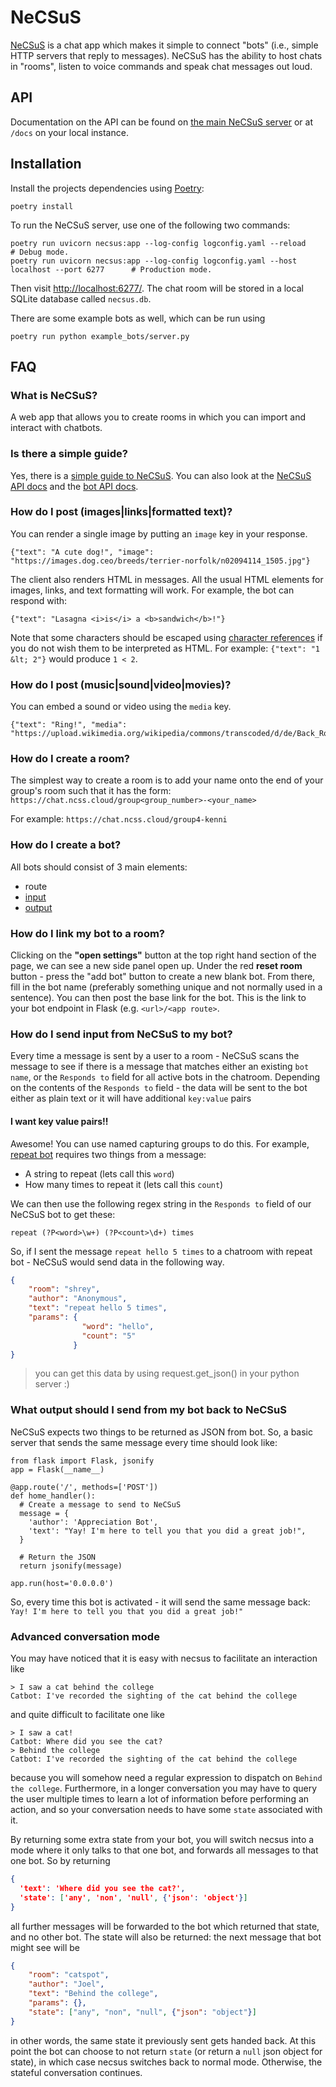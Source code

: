 # NeCSuS

[NeCSuS](https://chat.ncss.cloud) is a chat app which makes it simple to connect "bots" (i.e., simple HTTP servers that reply to messages).
NeCSuS has the ability to host chats in "rooms", listen to voice commands and speak chat messages out loud.


## API

Documentation on the API can be found on [the main NeCSuS server](https://chat.ncss.cloud/docs) or at `/docs` on your local instance.

## Installation

Install the projects dependencies using [Poetry](https://python-poetry.org/):

    poetry install

To run the NeCSuS server, use one of the following two commands:

    poetry run uvicorn necsus:app --log-config logconfig.yaml --reload                          # Debug mode.
    poetry run uvicorn necsus:app --log-config logconfig.yaml --host localhost --port 6277      # Production mode.

Then visit <http://localhost:6277/>.
The chat room will be stored in a local SQLite database called `necsus.db`.

There are some example bots as well, which can be run using

    poetry run python example_bots/server.py


## FAQ

### What is NeCSuS?

A web app that allows you to create rooms in which you can import and interact with chatbots.

### Is there a simple guide?
Yes, there is a [simple guide to NeCSuS](https://docs.google.com/document/d/1oc9wd0pRq0u19OOFDLk5njxTkp3etfgGf6mmATac6Qc/edit).
You can also look at the [NeCSuS API docs](https://chat.ncss.cloud/docs/) and the [bot API docs](https://chat.ncss.cloud/bot/docs/).

### How do I post (images|links|formatted text)?

You can render a single image by putting an `image` key in your response.

```
{"text": "A cute dog!", "image": "https://images.dog.ceo/breeds/terrier-norfolk/n02094114_1505.jpg"}
```

The client also renders HTML in messages. All the usual HTML elements for images,
links, and text formatting will work. For example, the bot can respond with:

```
{"text": "Lasagna <i>is</i> a <b>sandwich</b>!"}
```

Note that some characters should be escaped using [character
references](https://en.wikipedia.org/wiki/Character_encodings_in_HTML#HTML_character_references)
if you do not wish them to be interpreted as HTML. For example: `{"text": "1 &lt; 2"}` would produce `1 < 2`.

### How do I post (music|sound|video|movies)?

You can embed a sound or video using the `media` key.

```
{"text": "Ring!", "media": "https://upload.wikimedia.org/wikipedia/commons/transcoded/d/de/Back_Rounds.ogg/Back_Rounds.ogg.mp3"}
```

### How do I create a room?
The simplest way to create a room is to add your name onto the end of your group's room such that it has the form:
`https://chat.ncss.cloud/group<group_number>-<your_name>`

For example: `https://chat.ncss.cloud/group4-kenni`

### How do I create a bot?
All bots should consist of 3 main elements:
  * route
  * [input](#how-do-i-send-input-from-necsus-to-my-bot)
  * [output](#what-output-should-i-send-from-my-bot-back-to-necsus)

### How do I link my bot to a room?

Clicking on the **"open settings"** button at the top right hand section of the page, we can see a new side panel open up.
Under the red **reset room** button - press the "add bot" button to create a new blank bot.
From there, fill in the bot name (preferably something unique and not normally used in a sentence).
You can then post the base link for the bot. This is the link to your bot endpoint in Flask (e.g. `<url>/<app route>`.

### How do I send input from NeCSuS to my bot?

Every time a message is sent by a user to a room - NeCSuS scans the message to see if there is a message that matches either an existing `bot name`, or the `Responds to` field for all active bots in the chatroom.
Depending on the contents of the `Responds to` field - the data will be sent to the bot either as plain text or it will have additional `key:value` pairs

#### I want key value pairs!!
Awesome! You can use named capturing groups to do this. For example, [repeat bot](https://repl.it/@kennib/repeat-bot) requires two things from a message:
  * A string to repeat (lets call this `word`)
  * How many times to repeat it (lets call this `count`)

We can then use the following regex string in the `Responds to` field of our NeCSuS bot to get these:

`repeat (?P<word>\w+) (?P<count>\d+) times`

So, if I sent the message `repeat hello 5 times` to a chatroom with repeat bot - NeCSuS would send data in the following way.
```JSON
{
    "room": "shrey",
    "author": "Anonymous",
    "text": "repeat hello 5 times",
    "params": {
                "word": "hello",
                "count": "5"
              }
}
```

>you can get this data by using request.get_json() in your python server :)

### What output should I send from my bot back to NeCSuS

NeCSuS expects two things to be returned as JSON from bot.
So, a basic server that sends the same message every time should look like:

```py3
from flask import Flask, jsonify
app = Flask(__name__)

@app.route('/', methods=['POST'])
def home_handler():
  # Create a message to send to NeCSuS
  message = {
    'author': 'Appreciation Bot',
    'text': "Yay! I'm here to tell you that you did a great job!",
  }

  # Return the JSON
  return jsonify(message)

app.run(host='0.0.0.0')
```

So, every time this bot is activated - it will send the same message back: `Yay! I'm here to tell you that you did a great job!"`

### Advanced conversation mode

You may have noticed that it is easy with necsus to facilitate an interaction like

```
> I saw a cat behind the college
Catbot: I've recorded the sighting of the cat behind the college
```

and quite difficult to facilitate one like

```
> I saw a cat!
Catbot: Where did you see the cat?
> Behind the college
Catbot: I've recorded the sighting of the cat behind the college
```

because you will somehow need a regular expression to dispatch on `Behind the college`. Furthermore, in a longer conversation you may have to query the user multiple times to learn a lot of information before performing an action, and so your conversation needs to have some `state` associated with it.

By returning some extra state from your bot, you will switch necsus into a mode where it only talks to that one bot, and forwards all messages to that one bot. So by returning

```JSON
{
  'text': 'Where did you see the cat?',
  'state': ['any', 'non', 'null', {'json': 'object'}]
}
```

all further messages will be forwarded to the bot which returned that state, and no other bot. The state will also be returned: the next message that bot might see will be

```JSON
{
    "room": "catspot",
    "author": "Joel",
    "text": "Behind the college",
    "params": {},
    "state": ["any", "non", "null", {"json": "object"}]
}
```

in other words, the same state it previously sent gets handed back. At this point the bot can choose to not return `state` (or return a `null` json object for state), in which case necsus switches back to normal mode. Otherwise, the stateful conversation continues.
